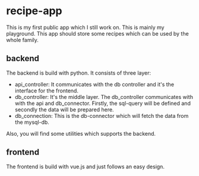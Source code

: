 # recipe-app 
This is my first public app which I still work on. This is mainly my playground. This app should store some recipes which can be used by the whole family.

## backend
The backend is build with python. It consists of three layer:
  - api_controller: It communicates with the db controller and it's the interface for the frontend.
  - db_controller: It's the middle layer. The db_controller communicates with with the api and db_connector. Firstly, the sql-query will be defined and secondly the data will be prepared here.
  - db_connection: This is the db-connector which will fetch the data from the mysql-db.

Also, you will find some utilities which supports the backend.

## frontend
The frontend is build with vue.js and just follows an easy design.
